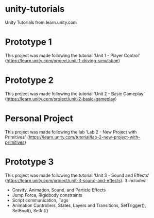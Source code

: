# unity-tutorials
Unity Tutorials from learn.unity.com

# Prototype 1
This project was made following the tutorial 'Unit 1 - Player Control' (https://learn.unity.com/project/unit-1-driving-simulation)

# Prototype 2
This project was made following the tutorial 'Unit 2 - Basic Gameplay' (https://learn.unity.com/project/unit-2-basic-gameplay)

# Personal Project
This project was made following the lab 'Lab 2 - New Project with Primitives' (https://learn.unity.com/tutorial/lab-2-new-project-with-primitives)

# Prototype 3
This project was made following the tutorial 'Unit 3 - Sound and Effects' (https://learn.unity.com/project/unit-3-sound-and-effects). It includes:

- Gravity, Animation, Sound, and Particle Effects
- Jump Force, Rigidbody constraints
- Script communication, Tags
- Animation Controllers, States, Layers and Transitions, SetTrigger(), SetBool(), SetInt()
